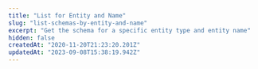 ```yaml
---
title: "List for Entity and Name"
slug: "list-schemas-by-entity-and-name"
excerpt: "Get the schema for a specific entity type and entity name"
hidden: false
createdAt: "2020-11-20T21:23:20.201Z"
updatedAt: "2023-09-08T15:38:19.942Z"
---
```

